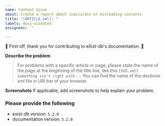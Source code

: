 ```yaml
---
name: Content Issue
about: Create a report about inaccurate or misleading contents
title: "[ARTICLE.xml]: "
labels: docs-outdated
assignees: ''

---
```


:balloon: First off, thank you for contributing to eXist-db's documentation. :balloon:

**Describe the problem**
> For problems with a specific article or page, please state the name of the page at the beginning of the title line, like this `[XXX.xml] something isn't right with...` You can find the name of the docbook xml file in URI bar of your browser.

**Screenshots**
If applicable, add screenshots to help explain your problem.


### Please provide the following
*   exist-db version: `5.2.0`
*   documentation version: `5.2.0`
